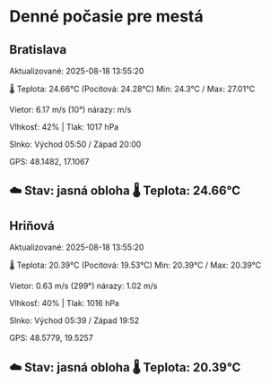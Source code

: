 ﻿# Denné počasie pre mestá

## Bratislava
Aktualizované: 2025-08-18 13:55:20

🌡️ Teplota: 24.66°C 
(Pocitová: 24.28°C)
Min: 24.3°C / Max: 27.01°C

Vietor: 6.17 m/s    (10°) 
nárazy:  m/s

Vlhkosť: 42% | Tlak: 1017 hPa

Slnko: Východ 05:50 / Západ 20:00

GPS: 48.1482, 17.1067

☁️ Stav: jasná obloha        🌡️ Teplota: 24.66°C
---

## Hriňová
Aktualizované: 2025-08-18 13:55:20

🌡️ Teplota: 20.39°C 
(Pocitová: 19.53°C)
Min: 20.39°C / Max: 20.39°C

Vietor: 0.63 m/s (299°)
nárazy: 1.02 m/s

Vlhkosť: 40% | Tlak: 1016 hPa

Slnko: Východ 05:39 / Západ 19:52

GPS: 48.5779, 19.5257

☁️ Stav: jasná obloha        🌡️ Teplota: 20.39°C
---
